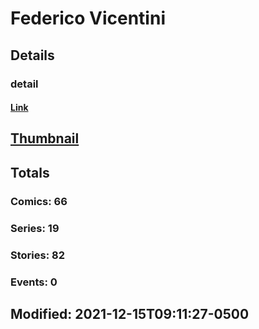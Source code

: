 # Federico  Vicentini 
## Details
### detail
#### [Link](http://marvel.com/comics/creators/13703/federico_vicentini?utm_campaign=apiRef&utm_source=225578a89fc76f3d20fbffda5d17a88d)
## [Thumbnail](http://i.annihil.us/u/prod/marvel/i/mg/b/40/image_not_available.jpg)
## Totals
### Comics: 66
### Series: 19
### Stories: 82
### Events: 0
## Modified: 2021-12-15T09:11:27-0500